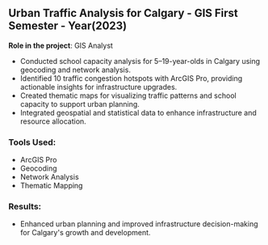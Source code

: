 ## Urban Traffic Analysis for Calgary - GIS First Semester - Year(2023)

**Role in the project**: GIS Analyst

- Conducted school capacity analysis for 5–19-year-olds in Calgary using geocoding and network analysis.
- Identified 10 traffic congestion hotspots with ArcGIS Pro, providing actionable insights for infrastructure upgrades.
- Created thematic maps for visualizing traffic patterns and school capacity to support urban planning.
- Integrated geospatial and statistical data to enhance infrastructure and resource allocation.

### Tools Used:
- ArcGIS Pro
- Geocoding
- Network Analysis
- Thematic Mapping

### Results:
- Enhanced urban planning and improved infrastructure decision-making for Calgary's growth and development.
